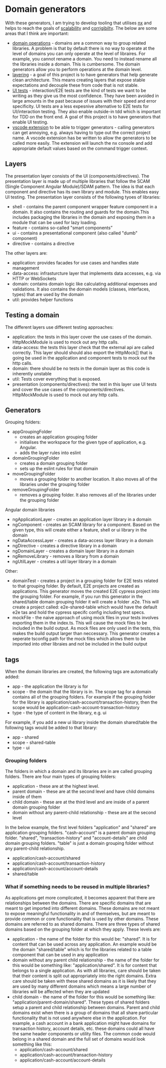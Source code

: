 # Domain generators

With these generators, I am trying to develop tooling that utilises [nx](https://nx.dev/) and helps to reach the goals of [scalability](./documentation/goals/scalability.md) and [corrigibilty](./documentation/goals/corrigibility.md). The below are some areas that I think are important:
 - [domain operations](./documentation/stategies.md#domain-operations) - domains are a common way to group related libraries. A problem is that by default there is no way to operate at the level of domains you can only operate at the level of libraires. For example, you cannot rename a domain. You need to instead rename all the libraries inside a domain. This is cumbersome. The domain generators allow you to perform operations at the domain level. 
 - [layering](./documentation/stategies.md#layering) - a goal of this project is to have generators that help generate clean architecture. This means creating layers that expose stable expectations and decouple these from code that is not stable.
 - [UI tests](./documentation/stategies.md#ui-tests) - interaction/E2E tests are the kind of tests we want to be writing as they give us the most confidence. They have been avoided in large amounts in the past because of issues with their speed and error specificity. UI tests are a less expesnive alternative to E2E tests for UI/interaction testing. They also enable outside-in tdd which is important for TDD on the front end. A goal of this project is to have generators that enable UI testing. 
 - [vscode extension](https://github.com/srleecode/vscode-domain-generators-extension) to be able to trigger generators - calling generators can get annoying, e.g. always having to type out the correct project name. A vscode extension has be written to allow the generators to be called more easily. The extension will launch the nx console and add appropriate default values based on the command trigger context.

## Layers

The presentation layer consists of the UI (components/directives). The presentation layer is made up of multiple libraries that follow the SCAM (Single Component Angular Module)/SDAM pattern. The idea is that each component and directive has its own library and module. This enables easy UI testing. The presentation layer consists of the following tyoes of libraries:
 - shell - contains the parent component  wrapper feature component in a domain. It also contains the routing and guards for the domain.This includes packaging the libraries in the domain and exposing them in a module that can be used for lazy loading.
 - feature - contains so-called "smart components”
 - ui - contains a presentational component (also called "dumb" component)
 - directive - contains a directive

The other layers are:
 - application: provides facades for use cases and handles state management 
 - data-access: infrasturcture layer that implements data accesses, e.g. via HTTP or WebSockets
 - domain: contains domain logic like calculating additional expenses and validations. It also contains the domain models (classes, interfaces, types) that are used by the domain 
 - util: provides helper functions

## Testing a domain

The different layers use different testing approaches:
 - application: the tests in this layer cover the use cases of the domain. HttpMockModule is used to mock out any http calls. 
 - data-access: the tests this layer check that the external api are called correctly. This layer should should also export the HttpMock[] that is going be used in the application and component tests to mock out the http calls.
 - domain: there should be no tests in the domain layer as this code is inherently unstable
 - util: Tests cover everything that is exposed. 
 - presentation (components/directives): the test in this layer use UI tests and cover the use cases of the components/directives. HttpMockModule is used to mock out any http calls.

## Generators

Grouping folders:
 - appGroupingFolder
   - creates an application grouping folder
   - initialises the workspace for the given type of application, e.g. Angular.
   - adds the layer rules into eslint  
 - domainGroupingFolder 
   - creates a domain grouping folder
   - sets up the eslint rules for that domain
 - moveGroupingFolder
   - moves a grouping folder to another location. It also moves all of the libraries under the grouping folder
 - removeGroupingFolder
   - removes a grouping folder. It also removes all of the libraries under the grouping folder

Angular domain libraries
 - ngApplicationLayer - creates an application layer library in a domain
 - ngComponent  - creates an SCAM library for a component. Based on the given type, this will create either a feature, shell or ui library in the domain
 - ngDataAccessLayer - creates a data-access layer library in a domain
 - ngDirective - creates a directive library in a domain
 - ngDomainLayer - creates a domain layer library in a domain
 - ngRemoveLibrary - removes a library from a domain
 - ngUtilLayer - creates a util layer library in a domain

Other:
 - domainTest - creates a project in a grouping folder for E2E tests related to that grouping folder. By default, E2E projects are created as applications. This generator moves the created E2E cypress project into the grouping folder. For example, if you run this generator in the shared/table domain grouping folder it will create a folder .e2e. This will create a project called: e2e-shared-table which would have the default e2e tas and hold the cypress specifc config including test specs. 
 - mockFile - the naive approach of using mock files in your tests involves exporting them in the index.ts. This will cause the mock files to be included in the build output. As mock files are only used in the tests, this makes the build output larger than neccessary. This generator creates a seperate tsconfig path for the mock files which allows them to be imported into other libraies and not be included in the build output

## tags

When the domain libraries are created, the following tags are automatically added:
 - app - the application the library is for
 - scope - the domain that the library is in. The scope tag for a domain contains all of the grouping folders. For example if the grouping folder for the library is application/cash-account/transaction-history, then the scope would be application-cash-account-transaction-history
 - type - the type of content in the library, e.g. ui

For example, if you add a new ui library inside the domain shared/table the following tags would be added to that library:
 - app - shared
 - scope - shared-table
 - type - ui

### Grouping folders 

The folders in which a domain and its libraries are in are called grouping folders. There are four main types of grouping folders:
 - application - these are at the highest level. 
 - parent domain - these are at the second level and have child domains inside of them
 - child domain - these are at the third level and are inside of a parent domain grouping folder
 - domain without any parent-child relationship - these are at the second level

In the below example, the first level folders "application" and "shared" are application grouping folders. "cash-account" is a parent domain grouping folder. "shared", "transaction-history" and "account-details" are child domain grouping folders. "table" is just a domain grouping folder without any parent-child relationship.

   - application/cash-account/shared
   - application/cash-account/transaction-history
   - application/cash-account/account-details
   - shared/table

### What if something needs to be reused in multiple libraries?

As applications get more complicated, it becomes apparent that there are relationships between the domains. There are specific domains that are meant to get imported into different domains. These domains are not meant to expose meaningful functionality in and of themselves, but are meant to provide common or core functionality that is used by other domains. These domains are referred to as shared domains. There are three types of shared domains based on the grouping folder at which they apply. These levels are:
  - application - the name of the folder for this would be: "shared". It is for content that can be used across any application. An example would be the domain "shared/table" which is for the libraries related to a table component that can be used in any application
  - domain without any parent child relationship - the name of the folder for this would be something like: "application/shared". It is for content that belongs to a single application. As with all libraries, care should be taken that their content is split out appropriately into the right domains. Extra care should be taken with these shared domains as it is likely that they are used by many different domains which means a large number of libraries will be affected when they are updated
  - child domain - the name of the folder for this would be something like: "application/parent-domain/shared". These types of shared folders setup a parent and child relationship between domains. Parent and child domains exist when there is a group of domains that all share particular functionality that is not used anywhere else in the application. For example, a cash account in a bank application might have domains for transaction history, account details, etc. these domains could all have the same header components or utility files. The common code would belong in a shared domain and the full set of domains would look something like this:
      - application/cash-account/shared
      - application/cash-account/transaction-history
      - application/cash-account/account-details
